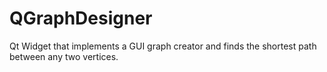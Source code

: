 # QGraphDesigner
Qt Widget that implements a GUI graph creator and finds the shortest path between any two vertices.
